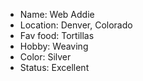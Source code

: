 - Name: Web Addie
- Location: Denver, Colorado
- Fav food: Tortillas
- Hobby: Weaving
- Color: Silver
- Status: Excellent
